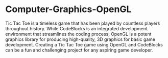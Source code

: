 # Computer-Graphics-OpenGL

Tic Tac Toe is a timeless game that has been played by countless players throughout history. While CodeBlocks is an integrated development environment that streamlines the coding process, OpenGL is a potent graphics library for producing high-quality, 3D graphics for basic game development. Creating a Tic Tac Toe game using OpenGL and CodeBlocks can be a fun and challenging project for any aspiring game developer. 

